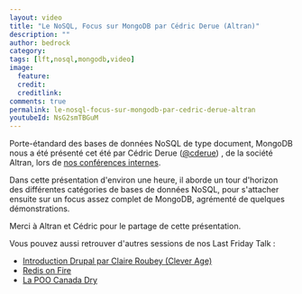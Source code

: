 ```yaml
---
layout: video
title: "Le NoSQL, Focus sur MongoDB par Cédric Derue (Altran)"
description: ""
author: bedrock
category: 
tags: [lft,nosql,mongodb,video]
image:
  feature: 
  credit: 
  creditlink: 
comments: true  
permalink: le-nosql-focus-sur-mongodb-par-cedric-derue-altran
youtubeId: NsG2smTBGuM
---
```


Porte-étandard des bases de données NoSQL de type document, MongoDB nous a été présenté cet été par Cédric Derue ([@cderue](https://twitter.com/cderue)) , de la société Altran, lors de [nos conférences internes](/organiser-des-conferences-technique-en-interne).

Dans cette présentation d'environ une heure, il aborde un tour d'horizon des différentes catégories de bases de données NoSQL, pour s'attacher ensuite sur un focus assez complet de MongoDB, agrémenté de quelques démonstrations.

Merci à Altran et Cédric pour le partage de cette présentation.

Vous pouvez aussi retrouver d'autres sessions de nos Last Friday Talk :

- [Introduction Drupal par Claire Roubey (Clever Age)](/introduction-%C3%A0-drupal-par-claire-roubey-clever-age)
- [Redis on Fire](/redis-on-fire)
- [La POO Canada Dry](/la-poo-canada-dry)
